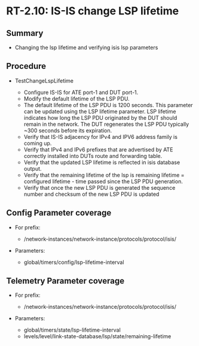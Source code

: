 # RT-2.10: IS-IS change LSP lifetime

## Summary

* Changing the lsp lifetime and verifying isis lsp parameters

## Procedure

* TestChangeLspLifetime

    * Configure IS-IS for ATE port-1 and DUT port-1.
    * Modify the default lifetime of the LSP PDU.
    * The default lifetime of the LSP PDU is 1200 seconds.
        This parameter can be updated using the LSP lifetime parameter.
        LSP lifetime indicates how long the LSP PDU originated by the DUT should remain in the network. 
        The DUT regenerates the LSP PDU typically ~300 seconds before its expiration.
    * Verify that IS-IS adjacency for IPv4 and IPV6 address family is coming up.
    * Verify that IPv4 and IPv6 prefixes that are advertised by ATE correctly installed into DUTs route and forwarding table.
    * Verify that the updated LSP lifetime is reflected in isis database output.
    * Verify that the remaining lifetime of the lsp is remaining lifetime = configured lifetime - time passed since the LSP PDU generation.
    * Verify that once the new LSP PDU is generated the sequence number and checksum of the new LSP PDU is updated

## Config Parameter coverage

* For prefix:

    * /network-instances/network-instance/protocols/protocol/isis/

* Parameters:

    * global/timers/config/lsp-lifetime-interval 

## Telemetry Parameter coverage

* For prefix:

    * /network-instances/network-instance/protocols/protocol/isis/

* Parameters:

    * global/timers/state/lsp-lifetime-interval
    * levels/level/link-state-database/lsp/state/remaining-lifetime

